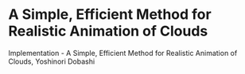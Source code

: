 # A Simple, Efficient Method for Realistic Animation of Clouds

Implementation - A Simple, Efficient Method for Realistic Animation of Clouds, Yoshinori Dobashi

